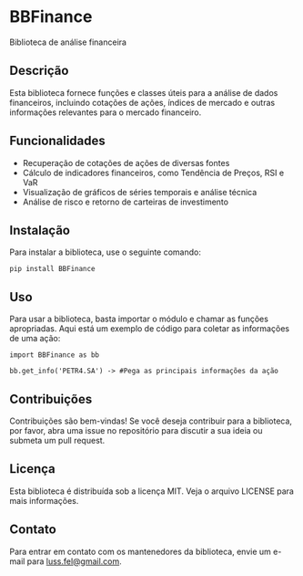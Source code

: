 # BBFinance

Biblioteca de análise financeira

## Descrição

Esta biblioteca fornece funções e classes úteis para a análise de dados financeiros, incluindo cotações de ações, índices de mercado e outras informações relevantes para o mercado financeiro.

## Funcionalidades

* Recuperação de cotações de ações de diversas fontes
* Cálculo de indicadores financeiros, como Tendência de Preços, RSI e VaR
* Visualização de gráficos de séries temporais e análise técnica
* Análise de risco e retorno de carteiras de investimento

## Instalação

Para instalar a biblioteca, use o seguinte comando:

`pip install BBFinance`

## Uso

Para usar a biblioteca, basta importar o módulo e chamar as funções apropriadas. Aqui está um exemplo de código para coletar as informações de uma ação:

```python-repl
import BBFinance as bb

bb.get_info('PETR4.SA') -> #Pega as principais informações da ação
```

## Contribuições

Contribuições são bem-vindas! Se você deseja contribuir para a biblioteca, por favor, abra uma issue no repositório para discutir a sua ideia ou submeta um pull request.

## Licença

Esta biblioteca é distribuída sob a licença MIT. Veja o arquivo LICENSE para mais informações.

## Contato

Para entrar em contato com os mantenedores da biblioteca, envie um e-mail para luss.fel@gmail.com.
